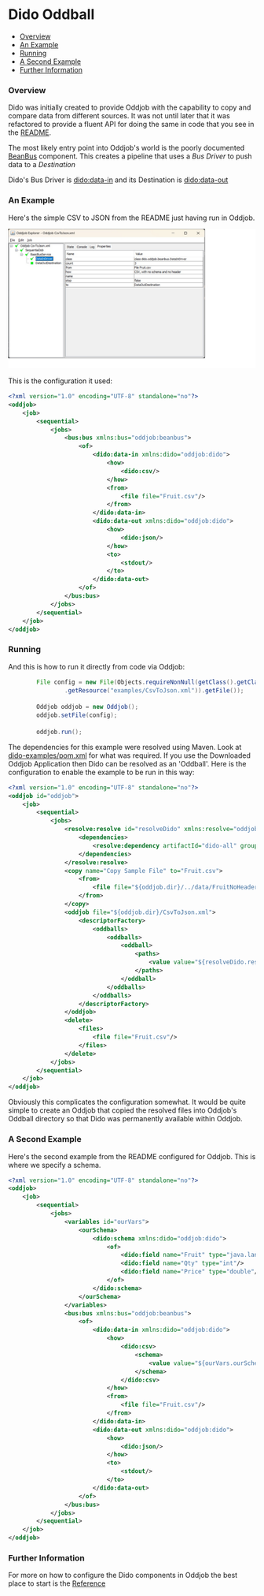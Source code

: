 Dido Oddball
============

- [Overview](#overview)
- [An Example](#an-example)
- [Running](#running)
- [A Second Example](#a-second-example)
- [Further Information](#further-information)

### Overview

Dido was initially created to provide Oddjob with the capability to copy and compare data 
from different sources. It was not until later that it was refactored to provide a fluent
API for doing the same in code that you see in the [README](../README.md).

The most likely entry point into Oddjob's world is the poorly documented [BeanBus](https://github.com/robjg/oddjob/blob/master/docs/reference/org/oddjob/beanbus/bus/BasicBusService.md)
component. This creates a pipeline that uses a *Bus Driver* to push data to a *Destination*

Dido's Bus Driver is [dido:data-in](reference/dido/oddjob/beanbus/DataInDriver.md) 
and its Destination is [dido:data-out](reference/dido/oddjob/beanbus/DataOutDestination.md)

### An Example

Here's the simple CSV to JSON from the README just having run in Oddjob.

![Csv to Json in Oddjob](images/OddjobCsvJson.jpg)

This is the configuration it used:
```xml
<?xml version="1.0" encoding="UTF-8" standalone="no"?>
<oddjob>
    <job>
        <sequential>
            <jobs>
                <bus:bus xmlns:bus="oddjob:beanbus">
                    <of>
                        <dido:data-in xmlns:dido="oddjob:dido">
                            <how>
                                <dido:csv/>
                            </how>
                            <from>
                                <file file="Fruit.csv"/>
                            </from>
                        </dido:data-in>
                        <dido:data-out xmlns:dido="oddjob:dido">
                            <how>
                                <dido:json/>
                            </how>
                            <to>
                                <stdout/>
                            </to>
                        </dido:data-out>
                    </of>
                </bus:bus>
            </jobs>
        </sequential>
    </job>
</oddjob>
```


### Running

And this is how to run it directly from code via Oddjob:
```java
        File config = new File(Objects.requireNonNull(getClass().getClassLoader()
                .getResource("examples/CsvToJson.xml")).getFile());

        Oddjob oddjob = new Oddjob();
        oddjob.setFile(config);

        oddjob.run();
```

The dependencies for this example were resolved using Maven.
Look at [dido-examples/pom.xml](../dido-examples/pom.xml) for what was required.
If you use the Downloaded Oddjob Application then Dido can be resolved 
as an 'Oddball'. Here is the configuration to enable the example to be run in this
way:
```xml
<?xml version="1.0" encoding="UTF-8" standalone="no"?>
<oddjob id="oddjob">
    <job>
        <sequential>
            <jobs>
                <resolve:resolve id="resolveDido" xmlns:resolve="oddjob:resolve">
                    <dependencies>
                        <resolve:dependency artifactId="dido-all" groupId="uk.co.rgordon" type="pom" version="2.0.0-SNAPSHOT"/>
                    </dependencies>
                </resolve:resolve>
                <copy name="Copy Sample File" to="Fruit.csv">
                    <from>
                        <file file="${oddjob.dir}/../data/FruitNoHeader.csv"/>
                    </from>
                </copy>
                <oddjob file="${oddjob.dir}/CsvToJson.xml">
                    <descriptorFactory>
                        <oddballs>
                            <oddballs>
                                <oddball>
                                    <paths>
                                        <value value="${resolveDido.resolvedPathsArray}"/>
                                    </paths>
                                </oddball>
                            </oddballs>
                        </oddballs>
                    </descriptorFactory>
                </oddjob>
                <delete>
                    <files>
                        <file file="Fruit.csv"/>
                    </files>
                </delete>
            </jobs>
        </sequential>
    </job>
</oddjob>
```

Obviously this complicates the configuration somewhat. It would be
quite simple to create an Oddjob that copied the resolved files into Oddjob's Oddball 
directory so that Dido was permanently available within Oddjob. 

### A Second Example

Here's the second example from the README configured for Oddjob. This is where we 
specify a schema.  
```xml
<?xml version="1.0" encoding="UTF-8" standalone="no"?>
<oddjob>
    <job>
        <sequential>
            <jobs>
                <variables id="ourVars">
                    <ourSchema>
                        <dido:schema xmlns:dido="oddjob:dido">
                            <of>
                                <dido:field name="Fruit" type="java.lang.String"/>
                                <dido:field name="Qty" type="int"/>
                                <dido:field name="Price" type="double"/>
                            </of>
                        </dido:schema>
                    </ourSchema>
                </variables>
                <bus:bus xmlns:bus="oddjob:beanbus">
                    <of>
                        <dido:data-in xmlns:dido="oddjob:dido">
                            <how>
                                <dido:csv>
                                    <schema>
                                        <value value="${ourVars.ourSchema}"/>
                                    </schema>
                                </dido:csv>
                            </how>
                            <from>
                                <file file="Fruit.csv"/>
                            </from>
                        </dido:data-in>
                        <dido:data-out xmlns:dido="oddjob:dido">
                            <how>
                                <dido:json/>
                            </how>
                            <to>
                                <stdout/>
                            </to>
                        </dido:data-out>
                    </of>
                </bus:bus>
            </jobs>
        </sequential>
    </job>
</oddjob>
```


### Further Information

For more on how to configure the Dido components in Oddjob the best place to start
is the [Reference](reference/README.md)
